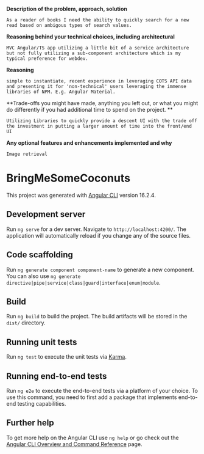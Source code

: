 **Description of the problem, approach, solution**

    As a reader of books I need the ability to quickly search for a new read based on ambigous types of search values.
    
**Reasoning behind your technical choices, including architectural**

    MVC Angular/TS app utilizing a little bit of a service architecture but not fully utilizing a sub-component architecture which is my typical preference for webdev.
    
**Reasoning**

    simple to instantiate, recent experience in leveraging COTS API data and presenting it for 'non-technical' users leveraging the immense libraries of NPM. E.g. Angular Material.
    
**Trade-offs you might have made, anything you left out, or what you might do differently if you had additional time to spend on the project. **

    Utilizing Libraries to quickly provide a descent UI with the trade off the investment in putting a larger amount of time into the front/end UI

**Any optional features and enhancements implemented and why**
    
    Image retrieval 


# BringMeSomeCoconuts

This project was generated with [Angular CLI](https://github.com/angular/angular-cli) version 16.2.4.

## Development server

Run `ng serve` for a dev server. Navigate to `http://localhost:4200/`. The application will automatically reload if you change any of the source files.

## Code scaffolding

Run `ng generate component component-name` to generate a new component. You can also use `ng generate directive|pipe|service|class|guard|interface|enum|module`.

## Build

Run `ng build` to build the project. The build artifacts will be stored in the `dist/` directory.

## Running unit tests

Run `ng test` to execute the unit tests via [Karma](https://karma-runner.github.io).

## Running end-to-end tests

Run `ng e2e` to execute the end-to-end tests via a platform of your choice. To use this command, you need to first add a package that implements end-to-end testing capabilities.

## Further help

To get more help on the Angular CLI use `ng help` or go check out the [Angular CLI Overview and Command Reference](https://angular.io/cli) page.
